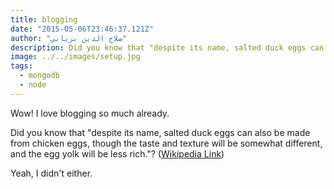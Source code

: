 ```yaml
---
title: blogging
date: "2015-05-06T23:46:37.121Z"
author: "صلاح الدين برياني"
description: Did you know that "despite its name, salted duck eggs can also be made from chicken eggs.
image: ../../images/setup.jpg
tags:
  - mongodb
  - node
---
```


Wow! I love blogging so much already.

Did you know that "despite its name, salted duck eggs can also be made from
chicken eggs, though the taste and texture will be somewhat different, and the
egg yolk will be less rich."?
([Wikipedia Link](http://en.wikipedia.org/wiki/Salted_duck_egg))

Yeah, I didn't either.
